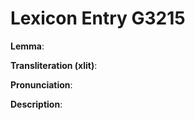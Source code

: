 # Lexicon Entry G3215

**Lemma**: 

**Transliteration (xlit)**: 

**Pronunciation**: 

**Description**:


